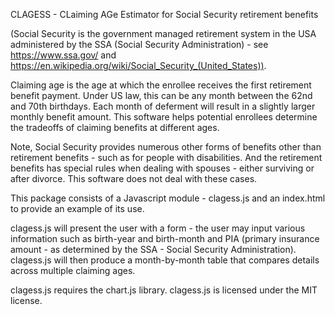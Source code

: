 CLAGESS - CLaiming AGe Estimator for Social Security retirement benefits

(Social Security is the government managed retirement system in the USA administered by the SSA (Social Security Administration) - see https://www.ssa.gov/ and https://en.wikipedia.org/wiki/Social_Security_(United_States)).

Claiming age is the age at which the enrollee receives the first retirement benefit payment.
Under US law, this can be any month between the 62nd and 70th birthdays. Each month of deferment will result in a slightly larger monthly benefit amount. This software helps potential enrollees determine the tradeoffs of claiming benefits at different ages.

Note, Social Security provides numerous other forms of benefits other than retirement benefits - such as for people with disabilities. And the retirement benefits has special rules when dealing with spouses - either surviving or after divorce.  This software does not deal with these cases.

This package consists of a Javascript module - clagess.js and an index.html to provide an example of its use.

clagess.js will present the user with a form - the user may input various information such as birth-year and birth-month
and PIA (primary insurance amount - as determined by the SSA - Social Security Administration). clagess.js will then produce
a month-by-month table that compares details across multiple claiming ages.

clagess.js requires the chart.js library.
clagess.js is licensed under the MIT license.


